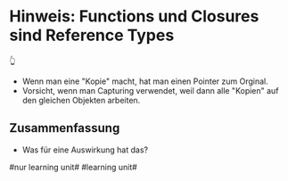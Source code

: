 # Hinweis: Functions und Closures sind Reference Types
👆

- Wenn man eine "Kopie" macht, hat man einen Pointer zum Orginal.
- Vorsicht, wenn man Capturing verwendet, weil dann alle "Kopien" auf den gleichen Objekten arbeiten.

## Zusammenfassung
- Was für eine Auswirkung hat das?


#nur learning unit# #learning unit#
